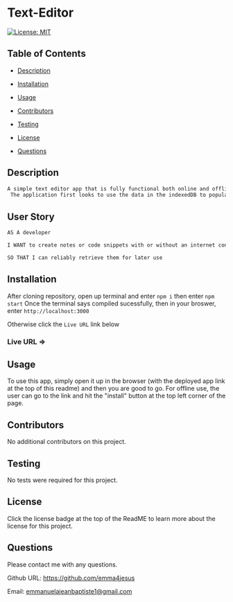 # Text-Editor

[![License: MIT](https://img.shields.io/badge/License-MIT-red.svg)](https://opensource.org/licenses/MIT)

## Table of Contents

- [Description](#description)

- [Installation](#installation)

- [Usage](#usage)

- [Contributors](#contributors)

- [Testing](#testing)

- [License](#license)

- [Questions](#questions)

## Description

```md
A simple text editor app that is fully functional both online and offline.  
 The application first looks to use the data in the indexedDB to populate the editor, then if it cannot access that it will use local storage. For use offline, this application can be downloaded to your desktop as an application.
```

## User Story

```md
AS A developer

I WANT to create notes or code snippets with or without an internet connection

SO THAT I can reliably retrieve them for later use
```

## Installation

After cloning repository, open up terminal and enter `npm i`
then enter `npm start`
Once the terminal says compiled sucessfully, then in your broswer, enter `http://localhost:3000`

Otherwise click the `Live URL` link below

### Live URL =>

## Usage

To use this app, simply open it up in the browser (with the deployed app link at the top of this readme) and then you are good to go. For offline use, the user can go to the link and hit the "install" button at the top left corner of the page.

## Contributors

No additional contributors on this project.

## Testing

No tests were required for this project.

## License

Click the license badge at the top of the ReadME to learn more about the license for this project.

## Questions

Please contact me with any questions.

Github URL: https://github.com/emma4jesus

Email: emmanuelajeanbaptiste1@gmail.com
